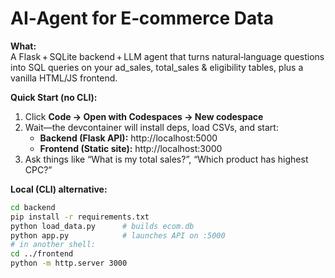 # AI‑Agent for E‑commerce Data

**What:**  
A Flask + SQLite backend + LLM agent that turns natural‑language questions into SQL queries on your ad_sales, total_sales & eligibility tables, plus a vanilla HTML/JS frontend.

**Quick Start (no CLI):**  
1. Click **Code → Open with Codespaces → New codespace**  
2. Wait—the devcontainer will install deps, load CSVs, and start:  
   - **Backend (Flask API):** http://localhost:5000  
   - **Frontend (Static site):** http://localhost:3000  
3. Ask things like “What is my total sales?”, “Which product has highest CPC?”  

**Local (CLI) alternative:**  
```bash
cd backend
pip install -r requirements.txt
python load_data.py      # builds ecom.db
python app.py            # launches API on :5000
# in another shell:
cd ../frontend
python -m http.server 3000
